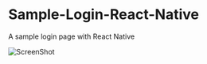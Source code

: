 # Sample-Login-React-Native
A sample login page with React Native

![ScreenShot](https://raw.github.com/alessiodipasquale/Sample-Login-React-Native/master/screenshot.jpeg)


